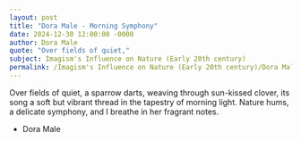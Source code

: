 ```yaml
---
layout: post
title: "Dora Male - Morning Symphony"
date: 2024-12-30 12:00:00 -0000
author: Dora Male
quote: "Over fields of quiet,"
subject: Imagism's Influence on Nature (Early 20th century)
permalink: /Imagism's Influence on Nature (Early 20th century)/Dora Male/Dora Male - Morning Symphony
---
```


Over fields of quiet,
a sparrow darts,
weaving through
sun-kissed clover,
its song a soft
but vibrant thread
in the tapestry
of morning light.
Nature hums,
a delicate symphony,
and I breathe in
her fragrant notes.

- Dora Male
